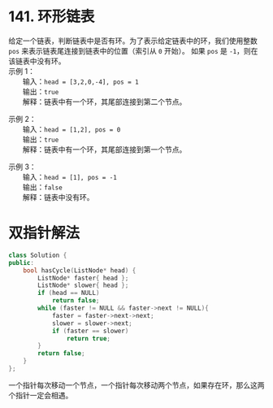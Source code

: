 # 141. 环形链表
给定一个链表，判断链表中是否有环。为了表示给定链表中的环，我们使用整数 `pos` 来表示链表尾连接到链表中的位置（索引从 `0` 开始）。 如果 `pos` 是 `-1`，则在该链表中没有环。  
示例 1：  
&emsp;&emsp;输入：`head = [3,2,0,-4], pos = 1`  
&emsp;&emsp;输出：`true`  
&emsp;&emsp;解释：链表中有一个环，其尾部连接到第二个节点。

示例 2：  
&emsp;&emsp;输入：`head = [1,2], pos = 0`  
&emsp;&emsp;输出：`true`  
&emsp;&emsp;解释：链表中有一个环，其尾部连接到第一个节点。

示例 3：  
&emsp;&emsp;输入：`head = [1], pos = -1`  
&emsp;&emsp;输出：`false`  
&emsp;&emsp;解释：链表中没有环。

# 双指针解法
```c++
class Solution {
public:
    bool hasCycle(ListNode* head) {
        ListNode* faster{ head };
        ListNode* slower{ head };
        if (head == NULL)
            return false;
        while (faster != NULL && faster->next != NULL){
            faster = faster->next->next;
            slower = slower->next;
            if (faster == slower)
                return true;
        }
        return false;
    }
};
```
一个指针每次移动一个节点，一个指针每次移动两个节点，如果存在环，那么这两个指针一定会相遇。